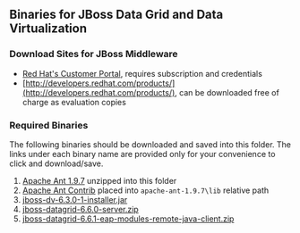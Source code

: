 ## Binaries for JBoss Data Grid and Data Virtualization

### Download Sites for JBoss Middleware

* [Red Hat's Customer Portal](https://access.redhat.com/jbossnetwork/restricted/listSoftware.html), requires subscription and credentials
* [http://developers.redhat.com/products/](http://developers.redhat.com/products/), can be downloaded free of charge as evaluation copies

### Required Binaries 

The following binaries should be downloaded and saved into this folder. The links under each binary name are provided only for your convenience to click and download/save.

1. [Apache Ant 1.9.7](http://apache.cs.utah.edu//ant/binaries/apache-ant-1.9.7-bin.zip) unzipped into this folder
2. [Apache Ant Contrib](http://central.maven.org/maven2/ant-contrib/ant-contrib/1.0b3/ant-contrib-1.0b3.jar) placed into `apache-ant-1.9.7\lib` relative path
3. [jboss-dv-6.3.0-1-installer.jar](https://access.redhat.com/jbossnetwork/restricted/softwareDetail.html?softwareId=45751&product=data.services.platform&version=6.3.0&downloadType=distributions)
4. [jboss-datagrid-6.6.0-server.zip](https://access.redhat.com/jbossnetwork/restricted/softwareDetail.html?softwareId=42191&product=data.grid&version=6.6.0&downloadType=distributions)
5. [jboss-datagrid-6.6.1-eap-modules-remote-java-client.zip](https://access.redhat.com/jbossnetwork/restricted/softwareDetail.html?softwareId=46581&product=data.grid&version=6.6.1&downloadType=distributions)
